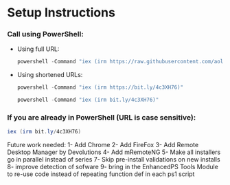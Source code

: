 # Setup Instructions

### Call using PowerShell:

- Using full URL:
    ```powershell
    powershell -Command "iex (irm https://raw.githubusercontent.com/aollivierre/setuplab/main/setup.ps1)"
    ```

- Using shortened URLs:
    ```powershell
    powershell -Command "iex (irm https://bit.ly/4c3XH76)"
    ```
    
    ```powershell
    powershell -Command "iex (irm bit.ly/4c3XH76)"
    ```

### If you are already in PowerShell (URL is case sensitive):

  ```powershell
  iex (irm bit.ly/4c3XH76)
  ```




Future work needed:
1- Add Chrome
2- Add FireFox
3- Add Remote Desktop Manager by Devolutions
4- Add mRemoteNG
5- Make all installers go in parallel instead of series
7- Skip pre-install validations on new installs
8- improve detection of sofware
9- bring in the EnhancedPS Tools Module to re-use code instead of repeating function def in each ps1 script

